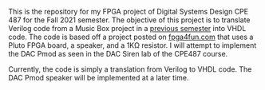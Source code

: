 This is the repository for my FPGA project of Digital Systems Design CPE 487 for the Fall 2021 semester.
The objective of this project is to translate Verilog code from a Music Box project in a [previous semester](https://github.com/jcristobal2391/cpe487F2020/tree/master/FPGA%20Project) into VHDL code. 
The code is based off a project posted on [fpga4fun.com](https://www.fpga4fun.com/MusicBox.html) that uses a Pluto FPGA board, a speaker, and a 1KΩ resistor. I will attempt to implement the DAC Pmod as seen in the DAC Siren lab of the CPE487 course. 

Currently, the code is simply a translation from Verilog to VHDL code. The DAC Pmod speaker will be implemented at a later time. 
